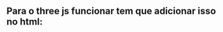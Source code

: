 ## Para o three js funcionar tem que adicionar isso no html: 

<script type="importmap"> 
    {
        "imports": {
            "three": "https://unpkg.com/three@0.153.0/build/three.module.js",
            "three/addons/": "https://unpkg.com/three@0.153.0/examples/jsm/"
        }
    }  
</script> 

<!-- MUDANÇAS OCORRERÃO DIA 17 -->
